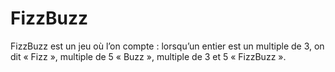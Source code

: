 # FizzBuzz

FizzBuzz est un jeu où l’on compte : lorsqu’un entier est un multiple de 3, on dit « Fizz », multiple de 5 « Buzz », multiple de 3 et 5 « FizzBuzz ».

